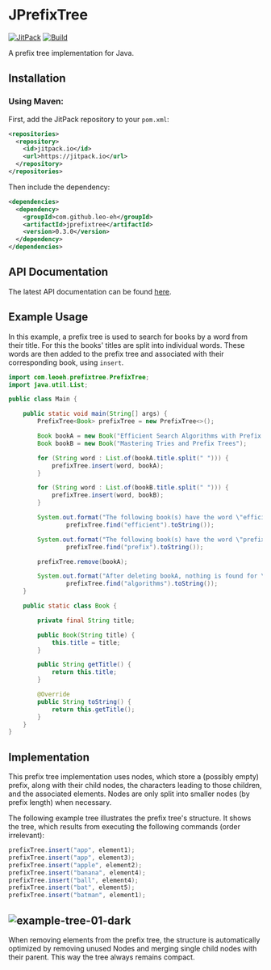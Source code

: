 # JPrefixTree
[![JitPack](https://jitpack.io/v/leo-eh/jprefixtree.svg)](https://jitpack.io/#leo-eh/jprefixtree)
[![Build](https://github.com/leo-eh/jprefixtree/actions/workflows/build.yml/badge.svg?branch=main)](https://github.com/leo-eh/jprefixtree/actions/workflows/build.yml)

A prefix tree implementation for Java.

## Installation
### Using Maven:
First, add the JitPack repository to your `pom.xml`:
```xml
<repositories>
  <repository>
    <id>jitpack.io</id>
    <url>https://jitpack.io</url>
  </repository>
</repositories>
```
Then include the dependency:
```xml
<dependencies>
  <dependency>
    <groupId>com.github.leo-eh</groupId>
    <artifactId>jprefixtree</artifactId>
    <version>0.3.0</version>
  </dependency>
</dependencies>
```

## API Documentation
The latest API documentation can be found [here](https://jitpack.io/com/github/leo-eh/jprefixtree/latest/javadoc/).

## Example Usage
In this example, a prefix tree is used to search for books by a word from their title.
For this the books' titles are split into individual words. These words are then added to the prefix
tree and associated with their corresponding book, using `insert`.

```java
import com.leoeh.prefixtree.PrefixTree;
import java.util.List;

public class Main {

    public static void main(String[] args) {
        PrefixTree<Book> prefixTree = new PrefixTree<>();

        Book bookA = new Book("Efficient Search Algorithms with Prefix Trees");
        Book bookB = new Book("Mastering Tries and Prefix Trees");

        for (String word : List.of(bookA.title.split(" "))) {
            prefixTree.insert(word, bookA);
        }

        for (String word : List.of(bookB.title.split(" "))) {
            prefixTree.insert(word, bookB);
        }

        System.out.format("The following book(s) have the word \"efficient\" in their titles: %s%n",
                prefixTree.find("efficient").toString());

        System.out.format("The following book(s) have the word \"prefix\" in their titles: %s%n",
                prefixTree.find("prefix").toString());

        prefixTree.remove(bookA);

        System.out.format("After deleting bookA, nothing is found for \"algorithms\": %s%n ",
                prefixTree.find("algorithms").toString());
    }

    public static class Book {

        private final String title;

        public Book(String title) {
            this.title = title;
        }

        public String getTitle() {
            return this.title;
        }

        @Override
        public String toString() {
            return this.getTitle();
        }
    }
}
```

## Implementation

This prefix tree implementation uses nodes, which store a (possibly empty) prefix, along with their
child nodes, the characters leading to those children, and the associated elements. Nodes are only
split into smaller nodes (by prefix length) when necessary.

The following example tree illustrates the prefix tree's structure.
It shows the tree, which results from executing the following commands (order irrelevant):
```java
prefixTree.insert("app", element1);
prefixTree.insert("app", element3);
prefixTree.insert("apple", element2);
prefixTree.insert("banana", element4);
prefixTree.insert("ball", element4);
prefixTree.insert("bat", element5);
prefixTree.insert("batman", element1);
```

![example-tree-01-dark](https://github.com/user-attachments/assets/5d9f2b2d-2245-4b99-b7e8-b27b6c6384c2)
----------------------------------------------------------------------------------------------------
When removing elements from the prefix tree, the structure is automatically optimized by removing
unused Nodes and merging single child nodes with their parent.
This way the tree always remains compact.







